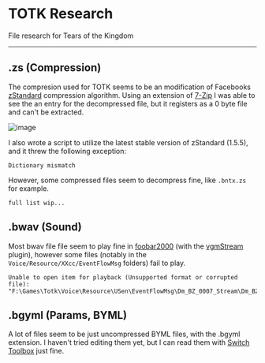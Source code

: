 # TOTK Research

File research for Tears of the Kingdom

---

## .zs (Compression)

The compresion used for TOTK seems to be an modification of Facebooks [zStandard](http://facebook.github.io/zstd/) compression algorithm. Using an extension of [7-Zip](https://github.com/mcmilk/7-Zip-zstd/releases) I was able to see the an entry for the decompressed file, but it registers as a 0 byte file and can't be extracted.

![image](https://user-images.githubusercontent.com/80713508/235522067-ef258a58-7eed-4bf3-8d07-2e47d1879201.png)

I also wrote a script to utilize the latest stable version of zStandard (1.5.5), and it threw the following exception:
```
Dictionary mismatch
```

However, some compressed files seem to decompress fine, like `.bntx.zs` for example.
```
full list wip...
```

## .bwav (Sound)

Most bwav file file seem to play fine in [foobar2000](https://www.foobar2000.org/) (with the [vgmStream](https://github.com/vgmstream/vgmstream) plugin), however some files (notably in the `Voice/Resource/XXcc/EventFlowMsg` folders) fail to play.

```
Unable to open item for playback (Unsupported format or corrupted file):
"F:\Games\Totk\Voice\Resource\USen\EventFlowMsg\Dm_BZ_0007_Stream\Dm_BZ_0007_Text_002_b.bwav"
```

## .bgyml (Params, BYML)

A lot of files seem to be just uncompressed BYML files, with the .bgyml extension. I haven't tried editing them yet, but I can read them with [Switch Toolbox](https://github.com/KillzXGaming/Switch-Toolbox) just fine.
